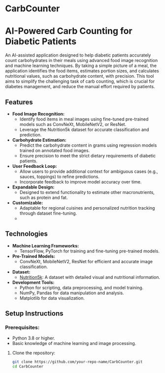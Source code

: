 # CarbCounter


# AI-Powered Carb Counting for Diabetic Patients

An AI-assisted application designed to help diabetic patients accurately count carbohydrates in their meals using advanced food image recognition and machine learning techniques. By taking a simple picture of a meal, the application identifies the food items, estimates portion sizes, and calculates nutritional values, such as carbohydrate content, with precision. This tool aims to simplify the challenging task of carb counting, which is crucial for diabetes management, and reduce the manual effort required by patients.

## Features
- **Food Image Recognition:**
  - Identify food items in meal images using fine-tuned pre-trained models such as ConvNeXt, MobileNetV2, or ResNet.
  - Leverage the Nutrition5k dataset for accurate classification and prediction.
- **Carbohydrate Estimation:**
  - Predict the carbohydrate content in grams using regression models trained on annotated food images.
  - Ensure precision to meet the strict dietary requirements of diabetic patients.
- **User Feedback Loop:**
  - Allow users to provide additional context for ambiguous cases (e.g., sauces, toppings) to refine predictions.
  - Incorporate feedback to improve model accuracy over time.
- **Expandable Design:**
  - Designed to extend functionality to estimate other macronutrients, such as protein and fat.
- **Customizable:**
  - Adaptable for regional cuisines and personalized nutrition tracking through dataset fine-tuning.
  - 
## Technologies
- **Machine Learning Frameworks:**
  - TensorFlow, PyTorch for training and fine-tuning pre-trained models.
- **Pre-Trained Models:**
  - ConvNeXt, MobileNetV2, ResNet for efficient and accurate image classification.
- **Dataset:**
  - [Nutrition5k](https://github.com/google-research-datasets/Nutrition5k): A dataset with detailed visual and nutritional information.
- **Development Tools:**
  - Python for scripting, data preprocessing, and model training.
  - NumPy, Pandas for data manipulation and analysis.
  - Matplotlib for data visualization.

## Setup Instructions
### Prerequisites:
- Python 3.8 or higher.
- Basic knowledge of machine learning and image processing.

1. Clone the repository:
   ```bash
   git clone https://github.com/your-repo-name/CarbCounter.git
   cd CarbCounter

